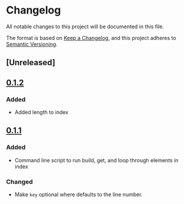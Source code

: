 # Changelog

All notable changes to this project will be documented in this file.

The format is based on [Keep a Changelog](https://keepachangelog.com/en/1.1.0/),
and this project adheres to [Semantic Versioning](https://semver.org/spec/v2.0.0.html).

## [Unreleased]

## [0.1.2]

### Added

* Added length to index

## [0.1.1]

### Added

* Command line script to run build, get, and loop through elements in index

### Changed

* Make `key` optional where defaults to the line number.

[0.1.2]: https://github.com/kpwhri/jsonl_index/compare/0.1.1...0.1.2
[0.1.1]: https://github.com/kpwhri/jsonl_index/releases/tag/0.1.1